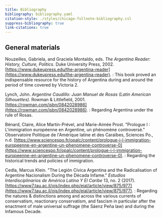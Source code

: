 ```yaml
---
title: Bibliography
bibliography: bibliography.yaml
citation-style: ./styles/chicago-fullnote-bibliography.csl
suppress-bibliography: true
link-citations: true
---
```


<!--

This is the main document. Since pandoc-citedoc is fairly limited in functionality we cobble the final result together
out of several fragments.

-->

General materials
-----------------

<!--

The bibliographical entries of this general section are generated from General.markdown, and then manually spliced here
from the produced fragment so as to allow the addition of remarks.

-->

Nouzeilles, Gabriela, and Graciela Montaldo, eds. *The Argentina Reader: History, Culture, Politics*. Duke University Press, 2002. [https://www.dukeupress.edu/the-argentina-reader](https://www.dukeupress.edu/the-argentina-reader).
: This book proved an indispensable resource for the history of Argentina during and around the period of time covered
  by Victoria 2.

<!-- breather -->

Lynch, John. *Argentine Caudillo: Juan Manuel de Rosas (Latin American Silhouettes)*. Rowman & Littlefield, 2001. [https://rowman.com/isbn/0842028986](https://rowman.com/isbn/0842028986).
: Regarding Argentina under the rule of Rosas.

<!-- breather -->

Bénard, Claire, Alice Martin-Prével, and Marie-Aimée Prost. "Prologue I : L'immigration européenne en Argentine, un phénomène controversé." Observatoire Politique de l'Amérique latine et des Caraïbes, Sciences Po., n.d. [https://www.sciencespo.fr/opalc/content/prologue-i-l-immigration-europeenne-en-argentine-un-phenomene-controverse-0](https://www.sciencespo.fr/opalc/content/prologue-i-l-immigration-europeenne-en-argentine-un-phenomene-controverse-0).
: Regarding the historical trends and policies of immigration.

<!-- breather -->

Cedla, Marcus Klein. "The Legión Cívica Argentina and the Radicalisation of Argentine Nacionalism During the Década Infame." *Estudios Interdisciplinarios de América Latina Y El Caribe* 13, no. 2 (2017). [https://www7.tau.ac.il/ojs/index.php/eial/article/view/875/977](https://www7.tau.ac.il/ojs/index.php/eial/article/view/875/977).
: Regarding the natures & distinctions among and across the various currents of conservatism, reactionary conservatism,
  and fascism in particular after the enactment of male universal suffrage (the Sáenz Peña law) and during the
  Infamous Decade.

<!--

Subsequent bibliographical sections have no remarks, and hence are put together by the assembling script without the
need for manual intervention.

-->
